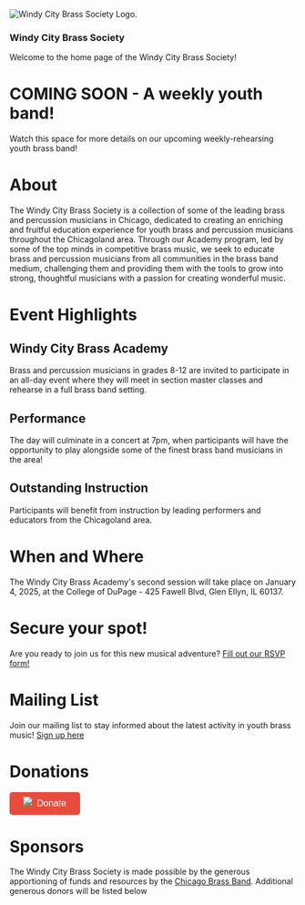 ![Windy City Brass Society Logo.](assets/images/WCBS%20Logo%20Ideas.png)
### Windy City Brass Society

Welcome to the home page of the Windy City Brass Society!

# COMING SOON - A weekly youth band!

Watch this space for more details on our upcoming weekly-rehearsing youth brass band!

# About

The Windy City Brass Society is a collection of some of the leading brass and percussion musicians in Chicago, dedicated to creating an enriching and fruitful education experience for youth brass and percussion musicians throughout the Chicagoland area. Through our Academy program, led by some of the top minds in competitive brass music, we seek to educate brass and percussion musicians from all communities in the brass band medium, challenging them and providing them with the tools to grow into strong, thoughtful musicians with a passion for creating wonderful music.

# Event Highlights
## Windy City Brass Academy
Brass and percussion musicians in grades 8-12 are invited to participate in an all-day event where they will meet in section master classes and rehearse in a full brass band setting.

## Performance
The day will culminate in a concert at 7pm, when participants will have the opportunity to play alongside some of the finest brass band musicians in the area! 

## Outstanding Instruction
Participants will benefit from instruction by leading performers and educators from the Chicagoland area.

# When and Where

The Windy City Brass Academy's second session will take place on January 4, 2025, at the College of DuPage - 425 Fawell Blvd, Glen Ellyn, IL 60137.

# Secure your spot!

Are you ready to join us for this new musical adventure? [Fill out our RSVP form!](https://forms.gle/QoF72H8yGkV3JpvKA)

# Mailing List

Join our mailing list to stay informed about the latest activity in youth brass music! [Sign up here](https://mailchi.mp/c2f8d0ceabab/windy-city-brass-society)

# Donations

<a class="dbox-donation-page-button" href="https://donorbox.org/windy-city-brass-society?default_interval=o" style="background: rgb(231, 76, 60); color: rgb(255, 255, 255); text-decoration: none; font-family: Verdana, sans-serif; display: flex; font-size: 16px; padding: 8px 24px; border-radius: 5px; gap: 8px; width: fit-content; line-height: 24px;"><img src="https://donorbox.org/images/white_logo.svg" style="">Donate</a>

# Sponsors

The Windy City Brass Society is made possible by the generous apportioning of funds and resources by the [Chicago Brass Band](https://chicagobrassband.org). Additional generous donors will be listed below

<!--
**MattBillock/mattbillock** is a ✨ _special_ ✨ repository because its `README.md` (this file) appears on your GitHub profile.

Here are some ideas to get you started:

- 🔭 I’m currently working on ...
- 🌱 I’m currently learning ...
- 👯 I’m looking to collaborate on ...
- 🤔 I’m looking for help with ...
- 💬 Ask me about ...
- 📫 How to reach me: ...
- 😄 Pronouns: ...
- ⚡ Fun fact: ...
-->
